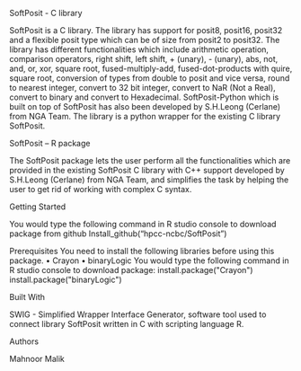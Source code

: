 SoftPosit - C library

SoftPosit is a C library. The library has support for posit8, posit16, posit32 and a flexible posit type which can be of size from posit2 to posit32. The library has different 
functionalities which include arithmetic operation, comparison operators, right shift, left shift, + (unary), - (unary), abs, not, and, or, xor, square root, fused-multiply-add,
fused-dot-products with quire, square root, conversion of types from double to posit and vice versa, round to nearest integer, convert to 32 bit integer, convert to NaR 
(Not a Real), convert to binary and convert to Hexadecimal. SoftPosit-Python which is built on top of SoftPosit has also been developed by S.H.Leong (Cerlane) from NGA Team. 
The library is a python wrapper for the existing C library SoftPosit.

SoftPosit – R package

The SoftPosit package lets the user perform all the functionalities which are provided in the existing SoftPosit C library with C++ support developed by S.H.Leong (Cerlane)
from NGA Team, and simplifies the task by helping the user to get rid of working with complex C syntax.

Getting Started

You would type the following command in R studio console   to download package from github 
Install_github(“hpcc-ncbc/SoftPosit”)

Prerequisites
You need to install the following libraries before using this package.
•	Crayon
•	binaryLogic
You would type the following command in R studio console   to download package:
install.package("Crayon")
install.package("binaryLogic")

Built With

SWIG  -  Simplified Wrapper Interface Generator, software tool used to connect library SoftPosit    written in C with scripting language R. 

Authors

Mahnoor Malik
